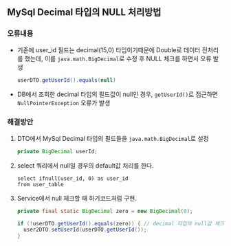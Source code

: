 ## MySql Decimal 타입의 NULL 처리방법

### 오류내용

- 기존에 user_id 필드는 decimal(15,0) 타입이기때문에 Double로 데이터 전처리를 했는데, 
  이를 `java.math.BigDecimal`로 수정 후 NULL 체크를 하면서 오류 발생

  ```java
  userDTO.getUserId().equals(null)
  ```

- DB에서 조회한 decimal 타입의 필드값이 null인 경우, `getUserId()`로 접근하면 `NullPointerException` 오류가 발생

### 해결방안

1. DTO에서 MySql Decimal 타입의 필드들을 `java.math.BigDecimal`로 설정

   ```java
   private BigDecimal userId;
   ```

2. select 쿼리에서 null일 경우의 default값 처리를 한다.

   ```mysql
   select ifnull(user_id, 0) as user_id 
   from user_table
   ```

3. Service에서 null 체크할 때 하기코드처럼 구현.

   ```java
   private final static BigDecimal zero = new BigDecimal(0);

   if (!userDTO.getUserId().equals(zero)) { // decimal 타입의 null값 체크
     user2DTO.setUserId(userDTO.getUserId());
   } 
   ```

   ​